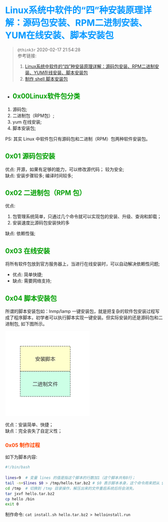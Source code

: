# <font color=#0099ff> **Linux系统中软件的“四”种安装原理详解：源码包安装、RPM二进制安装、YUM在线安装、脚本安装包** </font>

> `@think3r` 2020-02-17 21:54:28 <br>
> 参考链接:
> 1. [Linux系统中软件的“四”种安装原理详解：源码包安装、RPM二进制安装、YUM在线安装、脚本安装包](https://segmentfault.com/a/1190000011325357)
> 2. [制作 shell 脚本安装包](https://blog.csdn.net/lu_embedded/article/details/90601743)

- ## <font color=#009A000> 0x00Linux软件包分类 </font>

1. 源码包;
2. 二进制包（RPM包）;
3. yum 在线安装;
4. 脚本安装包;

PS: 其实 Linux 中软件包只有源码包和二进制（RPM）包两种软件安装包。

## <font color=#009A000> 0x01 源码包安装 </font>

优点: 开源，如果有足够的能力，可以修改源代码； 较为安全;<br>
缺点: 安装步骤较多; 编译时间较多;

## <font color=#009A000> 0x02 二进制包（RPM 包） </font>

优点:
1. 包管理系统简单，只通过几个命令就可以实现包的安装、升级、查询和卸载；
2. 安装速度比源码包安装快的多

缺点:  依赖性强;

## <font color=#009A000> 0x03 在线安装 </font>

将所有软件包放到官方服务器上，当进行在线安装时，可以自动解决依赖性问题;

- 优点: 简单快捷;
- 缺点: 需要网络支持;

## <font color=#009A000> 0x04 脚本安装包 </font>

所谓的脚本安装包如：lnmp/lamp 一键安装包，就是把复杂的软件包安装过程写成了程序脚本，初学者可以执行脚本实现一键安装。但实际安装的还是源码包和二进制包, 如下图所示。

![sh安装包](./image/sh安装.png)

优点：安装简单、快捷；<br>
缺点：完全丧失了自定义性；

### <font color=#FF4500> 0x05 制作过程 </font>

如下为脚本内容:

```sh
#!/bin/bash

lines=9  # 变量 lines 的值是指这个脚本的行数加1（这个脚本共有8行；
tail -n+$lines $0 > /tmp/hello.tar.bz2 # $0 表示脚本本身，这个命令用来把从 $lines 开始的内容写入一个 /tmp 目录的 hello.tar.bz2 文件里
cd /tmp  # 切换到 /tmp 目录操作，解压出来的文件重启系统后将会消失。
tar jxvf hello.tar.bz2
cp hello /bin
exit 0
```

制作命令: `cat install.sh hello.tar.bz2 > helloinstall.run`

